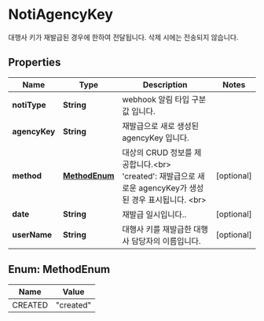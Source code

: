 

# NotiAgencyKey

대행사 키가 재발급된 경우에 한하여 전달됩니다. 삭제 시에는 전송되지 않습니다.

## Properties

| Name | Type | Description | Notes |
|------------ | ------------- | ------------- | -------------|
|**notiType** | **String** | webhook 알림 타입 구분값 입니다. |  |
|**agencyKey** | **String** | 재발급으로 새로 생성된 agencyKey 입니다.  |  |
|**method** | [**MethodEnum**](#MethodEnum) | 대상의 CRUD 정보를 제공합니다.&lt;br&gt; &#39;created&#39;: 재발급으로 새로운 agencyKey가 생성된 경우 표시됩니다. &lt;br&gt;  |  [optional] |
|**date** | **String** | 재발급 일시입니다..  |  [optional] |
|**userName** | **String** | 대행사 키를 재발급한 대행사 담당자의 이름입니다.  |  [optional] |



## Enum: MethodEnum

| Name | Value |
|---- | -----|
| CREATED | &quot;created&quot; |



